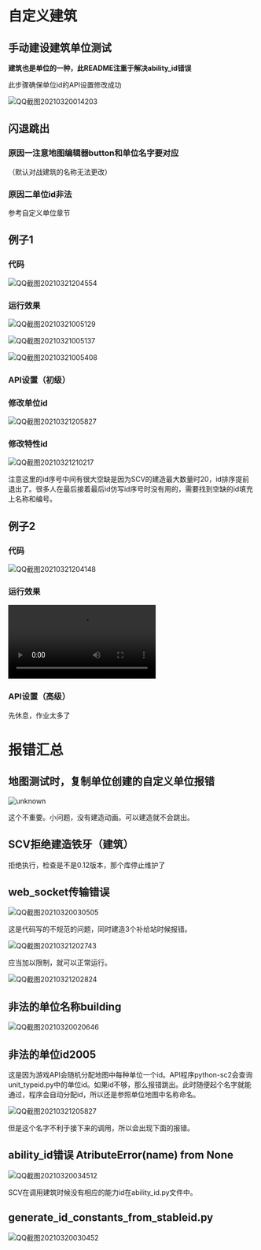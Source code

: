 # 自定义建筑
## 手动建设建筑单位测试
**建筑也是单位的一种，此README注重于解决ability_id错误**

此步骤确保单位id的API设置修改成功

![QQ截图20210320014203](QQ截图20210320014203.png)

## 闪退跳出
### 原因一**注意地图编辑器button和单位名字要对应**
（默认对战建筑的名称无法更改）
### 原因二单位id非法

参考自定义单位章节

## 例子1
### 代码

![QQ截图20210321204554](QQ截图20210321204554.png)

### 运行效果

![QQ截图20210321005129](QQ截图20210321005129.png)

![QQ截图20210321005137](QQ截图20210321005137.png)

![QQ截图20210321005408](QQ截图20210321005408.png)

### API设置（初级）

### 修改单位id

![QQ截图20210321205827](QQ截图20210321205827.png)
### 修改特性id
![QQ截图20210321210217](QQ截图20210321210217.png)

注意这里的id序号中间有很大空缺是因为SCV的建造最大数量时20，id排序提前退出了。很多人在最后接着最后id仿写id序号时没有用的，需要找到空缺的id填充上名称和编号。

## 例子2
### 代码

![QQ截图20210321204148](QQ截图20210321204148-1616330542401.png)

### 运行效果

<video src="../../../../../Videos/Captures/《星际争霸II》 2021-03-21 01-16-18.mp4"></video>

### API设置（高级）
先休息，作业太多了




# 报错汇总

## 地图测试时，复制单位创建的自定义单位报错
![unknown](unknown.png)

这个不重要。小问题，没有建造动画。可以建造就不会跳出。
## SCV拒绝建造铁牙（建筑）
拒绝执行，检查是不是0.12版本，那个库停止维护了

## web_socket传输错误

![QQ截图20210320030505](QQ截图20210320030505.png)

这是代码写的不规范的问题，同时建造3个补给站时候报错。

![QQ截图20210321202743](QQ截图20210321202743.png)

应当加以限制，就可以正常运行。

![QQ截图20210321202824](QQ截图20210321202824.png)

## 非法的单位名称building

![QQ截图20210320020646](QQ截图20210320020646-1616329511634.png)

## 非法的单位id2005
这是因为游戏API会随机分配地图中每种单位一个id。API程序python-sc2会查询unit_typeid.py中的单位id。如果id不够，那么报错跳出。此时随便起个名字就能通过，程序会自动分配id，所以还是参照单位地图中名称命名。

![QQ截图20210321205827](QQ截图20210321205827.png)

但是这个名字不利于接下来的调用，所以会出现下面的报错。
## ability_id错误 AtributeError(name) from None

![QQ截图20210320034512](QQ截图20210320034512.png)

SCV在调用建筑时候没有相应的能力id在ability_id.py文件中。

## generate_id_constants_from_stableid.py

![QQ截图20210320030452](QQ截图20210320030452.png)